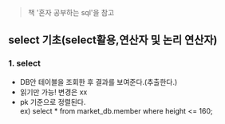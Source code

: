 > 책 '혼자 공부하는 sql'을 참고

## select 기초(select활용,연산자 및 논리 연산자)

### 1. select
  * DB안 테이블을 조회한 후 결과를 보여준다.(추출한다.)
  * 읽기만 가능! 변경은 xx
  * pk 기준으로 정렬된다.<br>
  ex) select * from market_db.member 
where height <= 160;
  
